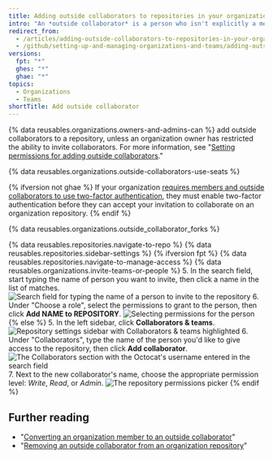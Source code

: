 ```yaml
---
title: Adding outside collaborators to repositories in your organization
intro: "An *outside collaborator* is a person who isn't explicitly a member of your organization, but who has Read, Write, or Admin permissions to one or more repositories in your organization."
redirect_from:
  - /articles/adding-outside-collaborators-to-repositories-in-your-organization
  - /github/setting-up-and-managing-organizations-and-teams/adding-outside-collaborators-to-repositories-in-your-organization
versions:
  fpt: "*"
  ghes: "*"
  ghae: "*"
topics:
  - Organizations
  - Teams
shortTitle: Add outside collaborator
---
```


{% data reusables.organizations.owners-and-admins-can %} add outside collaborators to a repository, unless an organization owner has restricted the ability to invite collaborators. For more information, see "[Setting permissions for adding outside collaborators](/articles/setting-permissions-for-adding-outside-collaborators)."

{% data reusables.organizations.outside-collaborators-use-seats %}

{% ifversion not ghae %}
If your organization [requires members and outside collaborators to use two-factor authentication](/articles/requiring-two-factor-authentication-in-your-organization), they must enable two-factor authentication before they can accept your invitation to collaborate on an organization repository.
{% endif %}

{% data reusables.organizations.outside_collaborator_forks %}

{% data reusables.repositories.navigate-to-repo %}
{% data reusables.repositories.sidebar-settings %}
{% ifversion fpt %}
{% data reusables.repositories.navigate-to-manage-access %}
{% data reusables.organizations.invite-teams-or-people %} 5. In the search field, start typing the name of person you want to invite, then click a name in the list of matches.
![Search field for typing the name of a person to invite to the repository](/assets/images/help/repository/manage-access-invite-search-field.png) 6. Under "Choose a role", select the permissions to grant to the person, then click **Add NAME to REPOSITORY**.
![Selecting permissions for the person](/assets/images/help/repository/manage-access-invite-choose-role-add.png)
{% else %} 5. In the left sidebar, click **Collaborators & teams**.
![Repository settings sidebar with Collaborators & teams highlighted](/assets/images/help/repository/org-repo-settings-collaborators-and-teams.png) 6. Under "Collaborators", type the name of the person you'd like to give access to the repository, then click **Add collaborator**.
![The Collaborators section with the Octocat's username entered in the search field](/assets/images/help/repository/org-repo-collaborators-find-name.png) 7. Next to the new collaborator's name, choose the appropriate permission level: _Write_, _Read_, or _Admin_.
![The repository permissions picker](/assets/images/help/repository/org-repo-collaborators-choose-permissions.png)
{% endif %}

## Further reading

- "[Converting an organization member to an outside collaborator](/articles/converting-an-organization-member-to-an-outside-collaborator)"
- "[Removing an outside collaborator from an organization repository](/articles/removing-an-outside-collaborator-from-an-organization-repository)"
